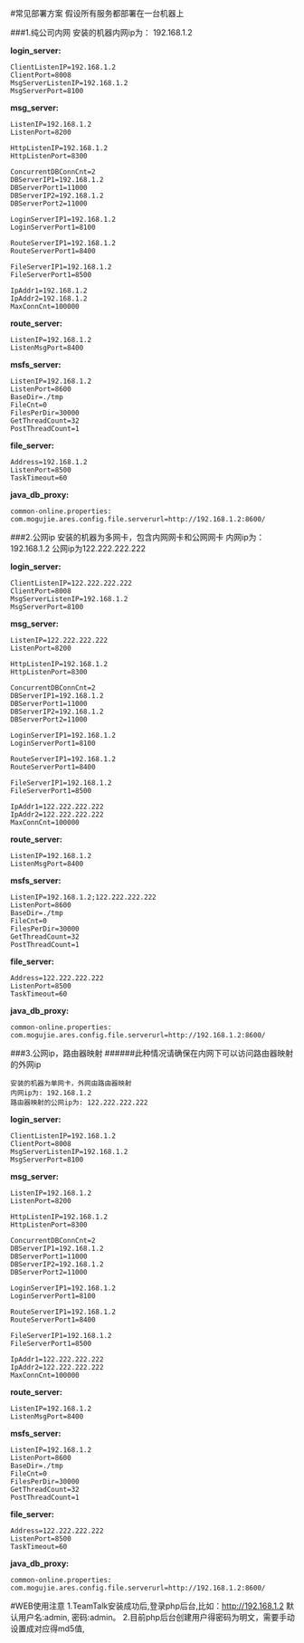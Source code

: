 #常见部署方案
	假设所有服务都部署在一台机器上

###1.纯公司内网 
	安装的机器内网ip为： 192.168.1.2
	
**login_server:**

	ClientListenIP=192.168.1.2		
	ClientPort=8008
	MsgServerListenIP=192.168.1.2	
	MsgServerPort=8100
	
	
**msg_server:**
	
	ListenIP=192.168.1.2
	ListenPort=8200

	HttpListenIP=192.168.1.2
	HttpListenPort=8300

	ConcurrentDBConnCnt=2
	DBServerIP1=192.168.1.2
	DBServerPort1=11000
	DBServerIP2=192.168.1.2
	DBServerPort2=11000

	LoginServerIP1=192.168.1.2
	LoginServerPort1=8100

	RouteServerIP1=192.168.1.2
	RouteServerPort1=8400

	FileServerIP1=192.168.1.2
	FileServerPort1=8500

	IpAddr1=192.168.1.2 	
	IpAddr2=192.168.1.2		
	MaxConnCnt=100000
	
**route_server:**

	ListenIP=192.168.1.2			
	ListenMsgPort=8400
	
**msfs_server:**

	ListenIP=192.168.1.2		
	ListenPort=8600
	BaseDir=./tmp
	FileCnt=0
	FilesPerDir=30000
	GetThreadCount=32
	PostThreadCount=1
	
**file_server:**
	
	Address=192.168.1.2	
	ListenPort=8500			
	TaskTimeout=60        
	
**java_db_proxy:**
	
	common-online.properties:
	com.mogujie.ares.config.file.serverurl=http://192.168.1.2:8600/


###2.公网ip
	安装的机器为多网卡，包含内网网卡和公网网卡
	内网ip为：192.168.1.2
	公网ip为122.222.222.222


**login_server:**

	ClientListenIP=122.222.222.222		
	ClientPort=8008
	MsgServerListenIP=192.168.1.2	
	MsgServerPort=8100
	
	
**msg_server:**
	
	ListenIP=122.222.222.222
	ListenPort=8200

	HttpListenIP=192.168.1.2
	HttpListenPort=8300

	ConcurrentDBConnCnt=2
	DBServerIP1=192.168.1.2
	DBServerPort1=11000
	DBServerIP2=192.168.1.2
	DBServerPort2=11000

	LoginServerIP1=192.168.1.2
	LoginServerPort1=8100

	RouteServerIP1=192.168.1.2
	RouteServerPort1=8400

	FileServerIP1=192.168.1.2
	FileServerPort1=8500

	IpAddr1=122.222.222.222
	IpAddr2=122.222.222.222
	MaxConnCnt=100000
	
**route_server:**

	ListenIP=192.168.1.2			
	ListenMsgPort=8400
	
**msfs_server:**

	ListenIP=192.168.1.2;122.222.222.222		
	ListenPort=8600
	BaseDir=./tmp
	FileCnt=0
	FilesPerDir=30000
	GetThreadCount=32
	PostThreadCount=1
	
**file_server:**
	
	Address=122.222.222.222	
	ListenPort=8500			
	TaskTimeout=60        
	
**java_db_proxy:**
	
	common-online.properties:
	com.mogujie.ares.config.file.serverurl=http://192.168.1.2:8600/


###3.公网ip，路由器映射
######此种情况请确保在内网下可以访问路由器映射的外网ip

	安装的机器为单网卡，外网由路由器映射
	内网ip为: 192.168.1.2
	路由器映射的公网ip为: 122.222.222.222
**login_server:**

	ClientListenIP=192.168.1.2	
	ClientPort=8008
	MsgServerListenIP=192.168.1.2	
	MsgServerPort=8100
	
	
**msg_server:**
	
	ListenIP=192.168.1.2
	ListenPort=8200

	HttpListenIP=192.168.1.2
	HttpListenPort=8300

	ConcurrentDBConnCnt=2
	DBServerIP1=192.168.1.2
	DBServerPort1=11000
	DBServerIP2=192.168.1.2
	DBServerPort2=11000

	LoginServerIP1=192.168.1.2
	LoginServerPort1=8100

	RouteServerIP1=192.168.1.2
	RouteServerPort1=8400

	FileServerIP1=192.168.1.2
	FileServerPort1=8500

	IpAddr1=122.222.222.222	
	IpAddr2=122.222.222.222
	MaxConnCnt=100000
	
**route_server:**

	ListenIP=192.168.1.2			
	ListenMsgPort=8400
	
**msfs_server:**

	ListenIP=192.168.1.2		
	ListenPort=8600
	BaseDir=./tmp
	FileCnt=0
	FilesPerDir=30000
	GetThreadCount=32
	PostThreadCount=1
	
**file_server:**
	
	Address=122.222.222.222	
	ListenPort=8500			
	TaskTimeout=60        
	
**java_db_proxy:**
	
	common-online.properties:
	com.mogujie.ares.config.file.serverurl=http://192.168.1.2:8600/
	
	
#WEB使用注意
	1.TeamTalk安装成功后,登录php后台,比如：http://192.168.1.2
	默认用户名:admin, 密码:admin。
	2.目前php后台创建用户得密码为明文，需要手动设置成对应得md5值, 
	